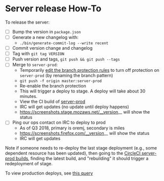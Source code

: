 # Server release How-To

To release the server:

- [ ] Bump the version in `package.json`
- [ ] Generate a new changelog with:
  - `./bin/generate-commit-log --write recent`
- [ ] Commit version change and changelog
- [ ] Tag with `git tag VERSION`
- [ ] Push version and tags, `git push && git push --tags`
- [ ] Merge to `server-prod`:
  - Temporarily [edit the branch protection rules](https://github.com/mozilla-services/screenshots/settings/branch_protection_rules/2048091) to turn off protection on `server-prod` (by renaming the branch pattern)
  - `git push -f origin master:server-prod`
  - Re-enable the branch protection
  - This will trigger a deploy to stage. A deploy will take about 30 minutes.
  - View the CI build of [server-prod](https://circleci.com/gh/mozilla-services/screenshots/tree/server-prod)
  - IRC will get updates (no update until deploy happens)
  - https://screenshots.stage.mozaws.net/__version__ will show the status
- [ ] Ping our ops contact on IRC to deploy to prod
  - As of Q3 2018, primary is oremj, secondary is miles
  - https://screenshots.firefox.com/__version__ will show the status
  - IRC will get updates

Note if someone needs to re-deploy the last stage deployment (e.g., some dependent resource has been updated), then going to the [CircleCI server-prod builds](https://circleci.com/gh/mozilla-services/screenshots/tree/server-prod), finding the latest build, and "rebuilding" it should trigger a redeployment of stage.

To view production deploys, see [this query](http://logs.glob.uno/?a=search&c=mozilla%23screenshots&q=deployed+to+prod&se=)
